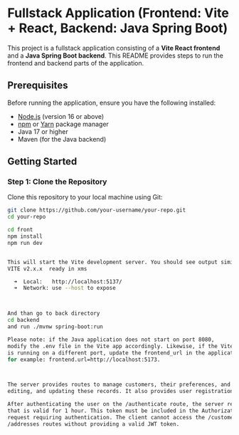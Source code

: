 # Fullstack Application (Frontend: Vite + React, Backend: Java Spring Boot)

This project is a fullstack application consisting of a **Vite React frontend** and a **Java Spring Boot backend**. This README provides steps to run the frontend and backend parts of the application.

## Prerequisites

Before running the application, ensure you have the following installed:

- [Node.js](https://nodejs.org/) (version 16 or above)
- [npm](https://www.npmjs.com/) or [Yarn](https://yarnpkg.com/) package manager
- Java 17 or higher
- Maven (for the Java backend)

## Getting Started

### Step 1: Clone the Repository

Clone this repository to your local machine using Git:

```bash
git clone https://github.com/your-username/your-repo.git
cd your-repo

cd front 
npm install
npm run dev


This will start the Vite development server. You should see output similar to th
VITE v2.x.x  ready in xms

  ➜  Local:   http://localhost:5137/
  ➜  Network: use --host to expose



And than go to back directory
cd backend
and run ./mvnw spring-boot:run

Please note: if the Java application does not start on port 8080, 
modify the .env file in the Vite app accordingly. Likewise, if the Vite app 
is running on a different port, update the frontend_url in the application.properties file, 
for example: frontend.url=http://localhost:5173.



The server provides routes to manage customers, their preferences, and addresses, including adding, 
editing, and updating these records. It also provides user registration and authentication.

After authenticating the user on the /authenticate route, the server returns a JWT token 
that is valid for 1 hour. This token must be included in the Authorization header of every 
request requiring authentication. The client cannot access the /customers, /preferences, or 
/addresses routes without providing a valid JWT token.